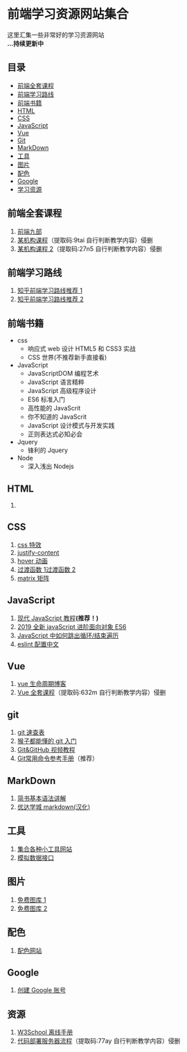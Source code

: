 # 前端学习资源网站集合

这里汇集一些非常好的学习资源网站  
**...持续更新中**

## 目录

- [前端全套课程](#前端全套课程)
- [前端学习路线](#前端学习路线)
- [前端书籍](#前端书籍)
- [HTML](#html)
- [CSS](#css)
- [JavaScript](#javascript)
- [Vue](#vue)
- [Git](#git)
- [MarkDown](#markdown)
- [工具](#工具)
- [图片](#图片)
- [配色](#配色)
- [Google](#google)
- [学习资源](#资源)

## 前端全套课程

1. [前端九部](https://www.yuque.com/fe9/basic)
2. [某机构课程](https://pan.baidu.com/s/1H2QhKAMoZU7WJykL7nERRg&shfl=sharepset)（提取码:9tai 自行判断教学内容）侵删
3. [某机构课程 2](https://pan.baidu.com/s/14PtvRtaFDcUrnDwQFA8jJQ&shfl=sharepset)（提取码:27n5 自行判断教学内容）侵删

## 前端学习路线

1. [知乎前端学习路线推荐 1](https://www.zhihu.com/question/19834302)
2. [知乎前端学习路线推荐 2](https://www.zhihu.com/question/32314049)

## 前端书籍

- css
  - 响应式 web 设计 HTML5 和 CSS3 实战
  - CSS 世界(不推荐新手直接看)
- JavaScript
  - JavaScriptDOM 编程艺术
  - JavaScript 语言精粹
  - JavaScript 高级程序设计
  - ES6 标准入门
  - 高性能的 JavaScrit
  - 你不知道的 JavaScrit
  - JavaScript 设计模式与开发实践
  - 正则表达式必知必会
- Jquery
  - 锋利的 Jquery
- Node
  - 深入浅出 Nodejs

## HTML

1.

## CSS

1. [css 特效](https://cssfx.netlify.app/)
2. [justify-content](https://www.jianshu.com/p/bbd114834c59)
3. [hover 动画](http://sc.chinaz.com/jiaobendemo.aspx?downloadid=1201784157960)
4. [过渡函数 1](cubic-bezier.com)[过渡函数 2](https://easings.net)
5. [matrix 矩阵](http://www.useragentman.com/matrix)

## JavaScript

1. [现代 JavaScript 教程](http://zh.javascript.info)**(推荐！)**
2. [2019 全新 javaScript 进阶面向对象 ES6](https://www.bilibili.com/video/av61592183)
3. [JavaScript 中如何跳出循环/结束遍历](https://segmentfault.com/a/1190000020176190)
4. [eslint 配置中文](https://www.cnblogs.com/cczlovexw/p/8182317.html)

## Vue

1. [vue 生命周期博客](https://blog.csdn.net/mqingo/article/details/86031260)
2. [Vue 全套课程](https://pan.baidu.com/s/1zas_OejwS1qCSk7z9eFOEQ&shfl=sharepset)（提取码:632m 自行判断教学内容）侵删

## git

1. [git 速查表](https://biaoyansu.com/27.cheatsheet)
2. [猴子都能懂的 git 入门](https://backlog.com/git-tutorial/cn/)
3. [Git&GitHub 视频教程](https://www.bilibili.com/video/av49085612)
4. [Git常用命令参考手册](https://github.com/xjh22222228/git-manual)（推荐）

## MarkDown

1. [简书基本语法讲解](https://www.yuque.com/fe9/basic)
2. [优达学城 markdown(汉化)](https://classroom.udacity.com/courses/ud777)

## 工具

1. [集合各种小工具网站](https://www.miku.tools/)
2. [模拟数据接口](https://easy-mock.com/docs)

## 图片

1. [免费图库 1](https://www.pexels.com/zh-tw/)
2. [免费图库 2](https://unsplash.com/)

## 配色

1. [配色网站](https://flatuicolors.com/)

## Google

1. [创建 Google 账号](https://accounts.google.com/signup/v2/webcreateaccount?service=grandcentral&continue=https%3A%2F%2Fvoice.google.com%2F&hl=zh-HK&flowName=GlifWebSignIn&flowEntry=SignUp)

## 资源

1. [W3School 离线手册](https://github.com/shiyutim/learningGuide/tree/master/W3School%E7%A6%BB%E7%BA%BF%E6%89%8B%E5%86%8C)
2. [代码部署服务器流程](https://pan.baidu.com/s/1lkwjOUH0ZuHo52bDD_UGTw&shfl=sharepset)（提取码:77ay 自行判断教学内容）侵删
